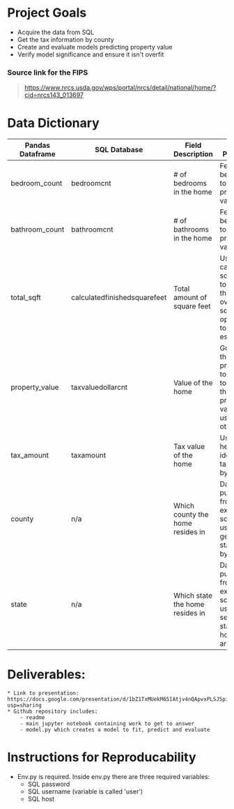 # Project Goals
- Acquire the data from SQL
- Get the tax information by county
- Create and evaluate models predicting property value
- Verify model significance and ensure it isn't overfit

### Source link for the FIPS
> https://www.nrcs.usda.gov/wps/portal/nrcs/detail/national/home/?cid=nrcs143_013697

# Data Dictionary
| Pandas Dataframe | SQL Database                 | Field Description                | Field Purpose                                                                        |
|------------------|------------------------------|----------------------------------|--------------------------------------------------------------------------------------|
| bedroom_count    | bedroomcnt                   | # of bedrooms in the home        | Feature to be used to predict property value                                         |
| bathroom_count   | bathroomcnt                  | # of bathrooms in the home       | Feature to be used to predict property value                                         |
| total_sqft       | calculatedfinishedsquarefeet | Total amount of square feet      | Used calculated sqft due to it being the overall sqft as opposed to a rough estimate |
| property_value   | taxvaluedollarcnt            | Value of the home                | Goal of the project is to attempt to predict the property value using other fiels    |
| tax_amount       | taxamount                    | Tax value of the home            | Used to help identify tax trends by county                                           |
| county           | n/a                          | Which county the home resides in | Data pulled from external source; used to get statistics by county                   |
| state            | n/a                          | Which state the home resides in  | Data pulled from external source; useful to see which state the houses are in        |


# Deliverables:
    * Link to presentation: https://docs.google.com/presentation/d/1bZ1TxMUekM65IAtjv4nQApvxPLSJ5pidiqw5CYDbnh0/edit?usp=sharing
    * Github repository includes:
        - readme
        - main jupyter notebook containing work to get to answer
        - model.py which creates a model to fit, predict and evaluate

# Instructions for Reproducability
- Env.py is required. Inside env.py there are three required variables:
    * SQL password
    * SQL username (variable is called 'user')
    * SQL host